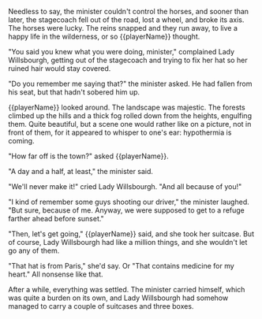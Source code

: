 Needless to say, the minister couldn't control the horses, and sooner than later, the stagecoach fell out of the road, lost a wheel, and broke its axis. The horses were lucky. The reins snapped and they run away, to live a happy life in the wilderness, or so {{playerName}} thought.

"You said you knew what you were doing, minister," complained Lady Willsbourgh, getting out of the stagecoach and trying to fix her hat so her ruined hair would stay covered.

"Do you remember me saying that?" the minister asked. He had fallen from his seat, but that hadn't sobered him up.

{{playerName}} looked around. The landscape was majestic. The forests climbed up the hills and a thick fog rolled down from the heights, engulfing them. Quite beautiful, but a scene one would rather like on a picture, not in front of them, for it appeared to whisper to one's ear: hypothermia is coming.

"How far off is the town?" asked {{playerName}}.

"A day and a half, at least," the minister said.

"We'll never make it!" cried Lady Willsbourgh. "And all because of you!"

"I kind of remember some guys shooting our driver," the minister laughed. "But sure, because of me. Anyway, we were supposed to get to a refuge farther ahead before sunset."

"Then, let's get going," {{playerName}} said, and she took her suitcase. But of course, Lady Willsbourgh had like a million things, and she wouldn't let go any of them.

"That hat is from Paris," she'd say. Or "That contains medicine for my heart." All nonsense like that.

After a while, everything was settled. The minister carried himself, which was quite a burden on its own, and Lady Willsbourgh had somehow managed to carry a couple of suitcases and three boxes.
